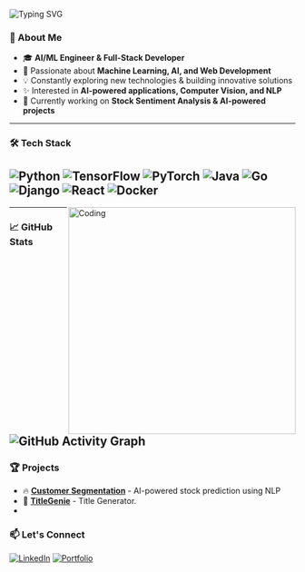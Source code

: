 
![Typing SVG](https://readme-typing-svg.herokuapp.com?font=Fira+Code&size=28&pause=1000&color=23A6D5&center=true&width=1000&lines=AI+ML+Engineer+%7C+Web+Developer;Building+AI-powered+solutions+%F0%9F%9A%80;Passionate+about+AI,+ML,+and+Tech+Innovation)
### 🚀 About Me
- 🎓 **AI/ML Engineer & Full-Stack Developer**
- 🧠 Passionate about **Machine Learning, AI, and Web Development**
- 💡 Constantly exploring new technologies & building innovative solutions
- ✨ Interested in **AI-powered applications, Computer Vision, and NLP**
- 🔭 Currently working on **Stock Sentiment Analysis & AI-powered projects**
---
### 🛠️ Tech Stack
![Python](https://img.shields.io/badge/Python-3776AB?style=for-the-badge&logo=python&logoColor=white)
![TensorFlow](https://img.shields.io/badge/TensorFlow-FF6F00?style=for-the-badge&logo=tensorflow&logoColor=white)
![PyTorch](https://img.shields.io/badge/PyTorch-EE4C2C?style=for-the-badge&logo=pytorch&logoColor=white)
![Java](https://img.shields.io/badge/Java-007396?style=for-the-badge&logo=java&logoColor=white)
![Go](https://img.shields.io/badge/Go-00ADD8?style=for-the-badge&logo=go&logoColor=white)
![Django](https://img.shields.io/badge/Django-092E20?style=for-the-badge&logo=django&logoColor=white)
![React](https://img.shields.io/badge/React-20232A?style=for-the-badge&logo=react&logoColor=61DAFB)
![Docker](https://img.shields.io/badge/Docker-2496ED?style=for-the-badge&logo=docker&logoColor=white)
---

  <img align="right" alt="Coding" width="400" src="https://www.google.com/url?sa=i&url=https%3A%2F%2Ftenor.com%2Fsearch%2Fanime-girl-computer-gifs&psig=AOvVaw3KGhjexeOdieWzKS8c7rHp&ust=1741168236978000&source=images&cd=vfe&opi=89978449&ved=0CBMQjRxqFwoTCMjDhaST8IsDFQAAAAAdAAAAABAQ ">

---

### 📈 GitHub Stats



  
  



![GitHub Activity Graph](https://github-readme-activity-graph.vercel.app/graph?username=dhanushpavann&theme=react-dark&width=1000)
---
### 🏆 Projects
- 🔥 **[Customer Segmentation](https://github.com/dhanushpavann/Customer-Segmentation)** - AI-powered stock prediction using NLP
- 🌟 **[TitleGenie](https://github.com/dhanushpavann/TitleGenie)** - Title Generator.
- 
### 📫 Let's Connect
[![LinkedIn](https://img.shields.io/badge/LinkedIn-DhanushPavan-blue?style=for-the-badge&logo=linkedin&width=1000)](https://linkedin.com/in/dhanushpavan)
[![Portfolio](https://img.shields.io/badge/Portfolio-DhanushPavan-green?style=for-the-badge&width=1000)](https://dhanushpavan.dev)

